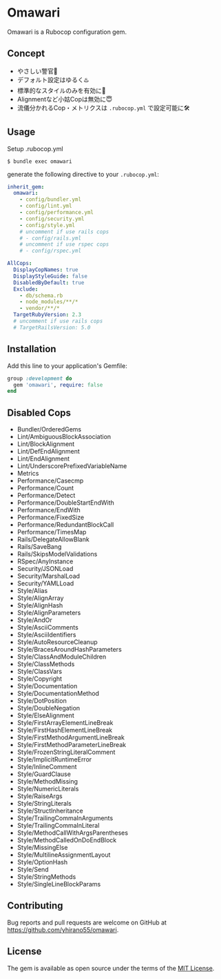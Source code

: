 # Omawari

Omawari is a Rubocop configuration gem.

## Concept

- やさしい警官:cop:
- デフォルト設定はゆるく:hotsprings:
- 標準的なスタイルのみを有効に:muscle:
- Alignmentなど小姑Copは無効に:innocent:
- 流儀分かれるCop・メトリクスは `.rubocop.yml` で設定可能に:hammer_and_wrench:

## Usage

Setup .rubocop.yml

    $ bundle exec omawari

generate the following directive to your `.rubocop.yml`:

```yaml
inherit_gem:
  omawari:
    - config/bundler.yml
    - config/lint.yml
    - config/performance.yml
    - config/security.yml
    - config/style.yml
    # uncomment if use rails cops
    # - config/rails.yml
    # uncomment if use rspec cops
    # - config/rspec.yml

AllCops:
  DisplayCopNames: true
  DisplayStyleGuide: false
  DisabledByDefault: true
  Exclude:
    - db/schema.rb
    - node_modules/**/*
    - vendor/**/*
  TargetRubyVersion: 2.3
  # uncomment if use rails cops
  # TargetRailsVersion: 5.0
```

## Installation

Add this line to your application's Gemfile:

```ruby
group :development do
  gem 'omawari', require: false
end
```

## Disabled Cops

- Bundler/OrderedGems
- Lint/AmbiguousBlockAssociation
- Lint/BlockAlignment
- Lint/DefEndAlignment
- Lint/EndAlignment
- Lint/UnderscorePrefixedVariableName
- Metrics
- Performance/Casecmp
- Performance/Count
- Performance/Detect
- Performance/DoubleStartEndWith
- Performance/EndWith
- Performance/FixedSize
- Performance/RedundantBlockCall
- Performance/TimesMap
- Rails/DelegateAllowBlank
- Rails/SaveBang
- Rails/SkipsModelValidations
- RSpec/AnyInstance
- Security/JSONLoad
- Security/MarshalLoad
- Security/YAMLLoad
- Style/Alias
- Style/AlignArray
- Style/AlignHash
- Style/AlignParameters
- Style/AndOr
- Style/AsciiComments
- Style/AsciiIdentifiers
- Style/AutoResourceCleanup
- Style/BracesAroundHashParameters
- Style/ClassAndModuleChildren
- Style/ClassMethods
- Style/ClassVars
- Style/Copyright
- Style/Documentation
- Style/DocumentationMethod
- Style/DotPosition
- Style/DoubleNegation
- Style/ElseAlignment
- Style/FirstArrayElementLineBreak
- Style/FirstHashElementLineBreak
- Style/FirstMethodArgumentLineBreak
- Style/FirstMethodParameterLineBreak
- Style/FrozenStringLiteralComment
- Style/ImplicitRuntimeError
- Style/InlineComment
- Style/GuardClause
- Style/MethodMissing
- Style/NumericLiterals
- Style/RaiseArgs
- Style/StringLiterals
- Style/StructInheritance
- Style/TrailingCommaInArguments
- Style/TrailingCommaInLiteral
- Style/MethodCallWithArgsParentheses
- Style/MethodCalledOnDoEndBlock
- Style/MissingElse
- Style/MultilineAssignmentLayout
- Style/OptionHash
- Style/Send
- Style/StringMethods
- Style/SingleLineBlockParams

## Contributing

Bug reports and pull requests are welcome on GitHub at https://github.com/yhirano55/omawari.

## License

The gem is available as open source under the terms of the [MIT License](http://opensource.org/licenses/MIT).

